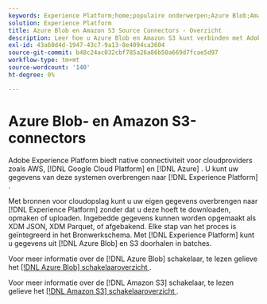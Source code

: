 ```yaml
---
keywords: Experience Platform;home;populaire onderwerpen;Azure Blob;Amazon S3;blob;Blob;S3;s3
solution: Experience Platform
title: Azure Blob en Amazon S3 Source Connectors - Overzicht
description: Leer hoe u Azure Blob en Amazon S3 kunt verbinden met Adobe Experience Platform via API's of de gebruikersinterface.
exl-id: 43a60d4d-1947-43c7-9a13-8e4094ca3604
source-git-commit: b48c24ac032cbf785a26a86b50a669d7fcae5d97
workflow-type: tm+mt
source-wordcount: '140'
ht-degree: 0%

---
```


# Azure Blob- en Amazon S3-connectors

Adobe Experience Platform biedt native connectiviteit voor cloudproviders zoals AWS, [!DNL Google Cloud Platform] en [!DNL Azure] . U kunt uw gegevens van deze systemen overbrengen naar [!DNL Experience Platform] .

Met bronnen voor cloudopslag kunt u uw eigen gegevens overbrengen naar [!DNL Experience Platform] zonder dat u deze hoeft te downloaden, opmaken of uploaden. Ingebedde gegevens kunnen worden opgemaakt als XDM JSON, XDM Parquet, of afgebakend. Elke stap van het proces is geïntegreerd in het Bronwerkschema. Met [!DNL Experience Platform] kunt u gegevens uit [!DNL Azure Blob] en S3 doorhalen in batches.

Voor meer informatie over de [!DNL Azure Blob] schakelaar, te lezen gelieve het [[!DNL Azure Blob]  schakelaaroverzicht ](./blob.md).

Voor meer informatie over de [!DNL Amazon S3] schakelaar, te lezen gelieve het [[!DNL Amazon S3]  schakelaaroverzicht ](./s3.md).
